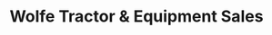 ---
title: "Wolfe Tractor & Equipment Sales"
url: /covington/wolfe-tractor-and-equipment-sales/
shop: car repair
---